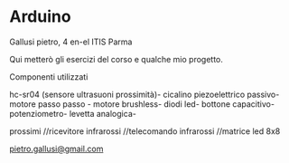 # Arduino
Gallusi pietro, 4 en-el ITIS Parma

Qui metterò gli esercizi del corso e qualche mio progetto.

Componenti utilizzati

hc-sr04 (sensore ultrasuoni prossimità)-
cicalino piezoelettrico passivo-
motore passo passo -
motore brushless-
diodi led-
bottone capacitivo-
potenziometro-
levetta analogica-

prossimi
//ricevitore infrarossi
//telecomando infrarossi
//matrice led 8x8


pietro.gallusi@gmail.com
